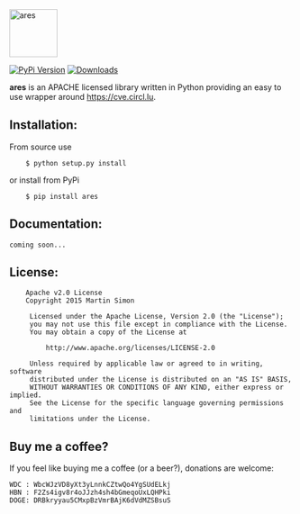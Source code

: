 <img src="https://raw.githubusercontent.com/mrsmn/ares/master/doc/ares.png" height=85 alt="ares" title="ares">

[![PyPi Version](http://img.shields.io/pypi/v/ares.svg)](https://pypi.python.org/pypi/ares/)   [![Downloads](http://img.shields.io/pypi/dm/ares.svg)](https://pypi.python.org/pypi/ares/)

**ares** is an APACHE licensed library written in Python providing an easy to use wrapper around https://cve.circl.lu.

## Installation:

From source use

        $ python setup.py install

or install from PyPi

        $ pip install ares

## Documentation:

```
coming soon...
```

## License:

```
    Apache v2.0 License
    Copyright 2015 Martin Simon

     Licensed under the Apache License, Version 2.0 (the "License");
     you may not use this file except in compliance with the License.
     You may obtain a copy of the License at

         http://www.apache.org/licenses/LICENSE-2.0

     Unless required by applicable law or agreed to in writing, software
     distributed under the License is distributed on an "AS IS" BASIS,
     WITHOUT WARRANTIES OR CONDITIONS OF ANY KIND, either express or implied.
     See the License for the specific language governing permissions and
     limitations under the License.

```

## Buy me a coffee?

If you feel like buying me a coffee (or a beer?), donations are welcome:

```
WDC : WbcWJzVD8yXt3yLnnkCZtwQo4YgSUdELkj
HBN : F2Zs4igv8r4oJJzh4sh4bGmeqoUxLQHPki
DOGE: DRBkryyau5CMxpBzVmrBAjK6dVdMZSBsuS
```
